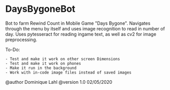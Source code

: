 # DaysBygoneBot

Bot to farm Rewind Count in Mobile Game "Days Bygone". Navigates through the menu by itself and uses image recognition to read in number of day. 
Uses pytesseract for reading ingame text, as well as cv2 for image preprocessing.

To-Do:
    
    - Test and make it work on other screen Dimensions
    - Test and make it work on phones
    - Make it run in the background
    - Work with in-code image files instead of saved images


@author Dominique Lahl
@version 1.0 02/05/2020
